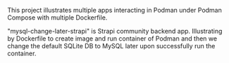 This project illustrates multiple apps interacting in Podman under Podman Compose with multiple Dockerfile.

"mysql-change-later-strapi" 
is Strapi community backend app. Illustrating by Dockerfile to create image and run container of Podman and then we change the default SQLite DB to MySQL later upon successfully run the container.